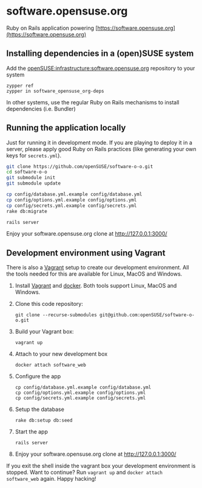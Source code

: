 # software.opensuse.org

Ruby on Rails application powering
[https://software.opensuse.org](https://software.opensuse.org)

## Installing dependencies in a (open)SUSE system

Add the
[openSUSE:infrastructure:software.opensuse.org](https://build.opensuse.org/project/show/openSUSE:infrastructure:software.opensuse.org)
repository to your system
```
zypper ref
zypper in software_opensuse_org-deps
```

In other systems, use the regular Ruby on Rails mechanisms to install
dependencies (i.e. Bundler)

## Running the application locally
Just for running it in development mode. If you are playing to deploy it in a
server, please apply good Ruby on Rails practices (like generating your own
keys for `secrets.yml`).

```bash
git clone https://github.com/openSUSE/software-o-o.git
cd software-o-o
git submodule init
git submodule update

cp config/database.yml.example config/database.yml
cp config/options.yml.example config/options.yml
cp config/secrets.yml.example config/secrets.yml
rake db:migrate

rails server
```

Enjoy your software.opensuse.org clone at http://127.0.0.1:3000/

## Development environment using Vagrant
There is also a [Vagrant](https://www.vagrantup.com/) setup to create our development
environment. All the tools needed for this are available for Linux, MacOS and
Windows.

1. Install [Vagrant](https://www.vagrantup.com/downloads.html) and [docker](https://docs.docker.com/engine/getstarted/step_one/). Both tools support Linux, MacOS and Windows.

2. Clone this code repository:

    ```
    git clone --recurse-submodules git@github.com:openSUSE/software-o-o.git
    ```

3. Build your Vagrant box:

    ```
    vagrant up
    ```

4. Attach to your new development box

    ```
    docker attach software_web
    ```

5. Configure the app
    ```
    cp config/database.yml.example config/database.yml
    cp config/options.yml.example config/options.yml
    cp config/secrets.yml.example config/secrets.yml
    ```

6. Setup the database
    ```
    rake db:setup db:seed
    ```

7. Start the app
    ```
    rails server
    ```

8. Enjoy your software.opensuse.org clone at http://127.0.0.1:3000/

If you exit the shell inside the vagrant box your development environment
is stopped. Want to continue? Run `vagrant up` and `docker attach software_web`
again. Happy hacking!
